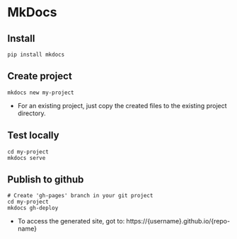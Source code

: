 # MkDocs

## Install
```
pip install mkdocs
```

## Create project
```
mkdocs new my-project
```
* For an existing project, just copy the created files to the existing project directory.

## Test locally
```
cd my-project
mkdocs serve
```

## Publish to github
```
# Create 'gh-pages' branch in your git project
cd my-project
mkdocs gh-deploy
```
* To access the generated site, got to: https://{username}.github.io/{repo-name}
